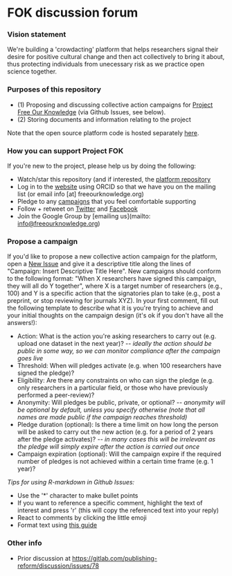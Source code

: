 # FOK discussion forum

### Vision statement
We're building a 'crowdacting' platform that helps researchers signal their desire for positive cultural change and then act collectively to bring it about, thus protecting individuals from unecessary risk as we practice open science together.

### Purposes of this repository
* (1) Proposing and discussing collective action campaigns for [Project Free Our Knowledge](https://www.freeourknowledge.org/) (via Github Issues, see below). 
* (2) Storing documents and information relating to the project

Note that the open source platform code is hosted separately [here](https://github.com/FreeOurKnowledge/platform).

### How you can support Project FOK
If you're new to the project, please help us by doing the following:
* Watch/star this repository (and if interested, the [platform repository](https://github.com/FreeOurKnowledge/platform/)
* Log in to the [website](https://www.freeourknowledge.org/) using ORCID so that we have you on the mailing list (or email info [at] freeourknowledge.org)
* Pledge to any [campaigns](https://www.freeourknowledge.org/#campaigns) that you feel comfortable supporting
* Follow + retweet on [Twitter](https://twitter.com/projectfok) and [Facebook](https://www.facebook.com/projectFOK/)  
* Join the Google Group by [emailing us](mailto: info@freeourknowledge.org)

### Propose a campaign
If you'd like to propose a new collective action campaign for the platform, open a [New Issue](https://github.com/FreeOurKnowledge/documentation/issues/new/choose) and give it a descriptive title along the lines of "Campaign: Insert Descriptive Title Here". New campaigns should conform to the following format: "When X researchers have signed this campaign, they will all do Y together", where X is a target number of researchers (e.g., 100) and Y is a specific action that the signatories plan to take (e.g., post a preprint, or stop reviewing for journals XYZ). In your first comment, fill out the following template to describe what it is you're trying to achieve and your initial thoughts on the campaign design (it's ok if you don't have all the answers!):

* Action: What is the action you're asking researchers to carry out (e.g. upload one dataset in the next year)? *-- ideally the action should be public in some way, so we can monitor compliance after the campaign goes live*
* Threshold: When will pledges activate (e.g. when 100 researchers have signed the pledge)? 
* Eligibility: Are there any constraints on who can sign the pledge (e.g. only researchers in a particular field, or those who have previously performed a peer-review)?
* Anonymity: Will pledges be public, private, or optional? *-- anonymity will be optional by default, unless you specify otherwise (note that all names are made public if the campaign reaches threshold)*
* Pledge duration (optional): Is there a time limit on how long the person will be asked to carry out the new action (e.g. for a period of 2 years after the pledge activates)? *-- in many cases this will be irrelevant as the pledge will simply expire after the action is carried out once*
* Campaign expiration (optional): Will the campaign expire if the required number of pledges is not achieved within a certain time frame (e.g. 1 year)?

*Tips for using R-markdown in Github Issues:*
- Use the '\*\' character to make bullet points
- If you want to reference a specific comment, highlight the text of interest and press 'r' (this will copy the referenced text into your reply)
- React to comments by clicking the little emoji
- Format text using [this guide](https://docs.github.com/en/github/writing-on-github/basic-writing-and-formatting-syntax)

### Other info
- Prior discussion at https://gitlab.com/publishing-reform/discussion/issues/78

